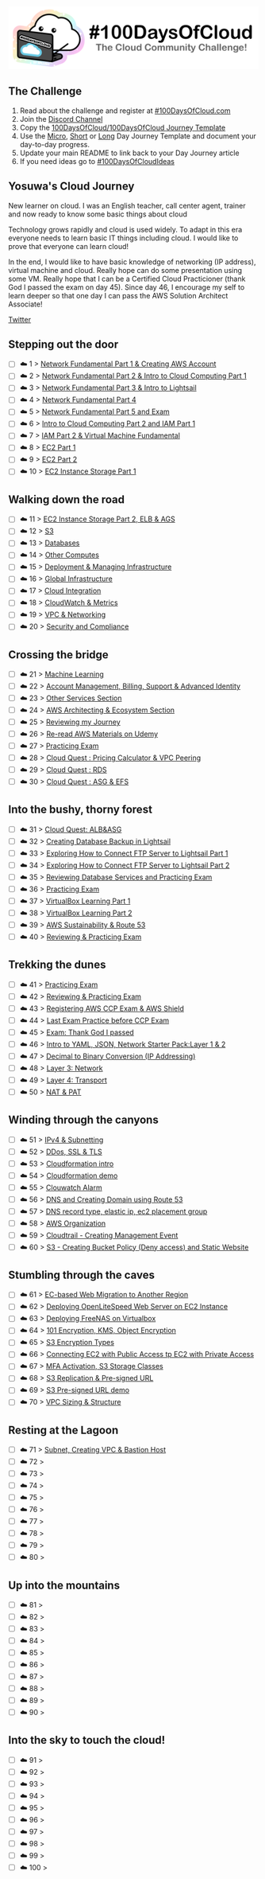 <p align="center">
  <img src="banner.png">
</p>

## The Challenge
1. Read about the challenge and register at [#100DaysOfCloud.com](https://100DaysOfCloud.com)
2. Join the [Discord Channel](https://discord.gg/c6Db8nY)
3. Copy the [100DaysOfCloud/100DaysOfCloud Journey Template](https://github.com/100DaysOfCloud/100DaysOfCloud/generate)
4. Use the [Micro](Templates/000-DAY-ARTICLE-MICRO-TEMPLATE.md), [Short](Templates/001-DAY-ARTICLE-SHORT-TEMPLATE.md) or [Long](Templates/002-DAY-ARTICLE-LONG-TEMPLATE.md) Day Journey Template and document your day-to-day progress.
5. Update your main README to link back to your Day Journey article
4. If you need ideas go to [#100DaysOfCloudIdeas](https://github.com/100DaysOfCloud/100DaysOfCloudIdeas)


## Yosuwa's Cloud Journey

New learner on cloud. I was an English teacher, call center agent, trainer and now ready to know some basic things about cloud 

Technology grows rapidly and cloud is used widely. To adapt in this era everyone needs to learn basic IT things including cloud. I would like to prove that everyone can learn cloud!

In the end, I would like to have basic knowledge of networking (IP address), virtual machine and cloud. Really hope can do some presentation using some VM. Really hope that I can be a Certified Cloud Practicioner (thank God I passed the exam on day 45). Since day 46, I encourage my self to learn deeper so that one day I can pass the AWS Solution Architect Associate!

[Twitter](https://twitter.com/JoeSeven08)

## Stepping out the door

- [ ] ☁️ 1 > [Network Fundamental Part 1 & Creating AWS Account](Journey/001/Readme.md)
- [ ] ☁️ 2 > [Network Fundamental Part 2 & Intro to Cloud Computing Part 1 ](Journey/002/Readme.md)
- [ ] ☁️ 3 > [Network Fundamental Part 3 & Intro to Lightsail](Journey/003/Readme.md)
- [ ] ☁️ 4 > [Network Fundamental Part 4](Journey/004/Readme.md)
- [ ] ☁️ 5 > [Network Fundamental Part 5 and Exam](Journey/005/Readme.md)
- [ ] ☁️ 6 > [Intro to Cloud Computing Part 2 and IAM Part 1](Journey/006/Readme.md)
- [ ] ☁️ 7 > [IAM  Part 2 & Virtual Machine Fundamental](Journey/007/Readme.md)
- [ ] ☁️ 8 > [EC2 Part 1](Journey/008/Readme.md)
- [ ] ☁️ 9 > [EC2 Part 2](Journey/009/Readme.md)
- [ ] ☁️ 10 > [EC2 Instance Storage Part 1](Journey/010/Readme.md)

## Walking down the road

- [ ] ☁️ 11 > [EC2 Instance Storage Part 2, ELB & AGS](Journey/011/Readme.md)
- [ ] ☁️ 12 > [S3](Journey/012/Readme.md)
- [ ] ☁️ 13 > [Databases](Journey/013/Readme.md)
- [ ] ☁️ 14 > [Other Computes](Journey/014/Readme.md)
- [ ] ☁️ 15 > [Deployment & Managing Infrastructure](Journey/015/Readme.md)
- [ ] ☁️ 16 > [Global Infrastructure](Journey/016/Readme.md)
- [ ] ☁️ 17 > [Cloud Integration](Journey/017/Readme.md)
- [ ] ☁️ 18 > [CloudWatch & Metrics](Journey/018/Readme.md)
- [ ] ☁️ 19 > [VPC & Networking](Journey/019/Readme.md)
- [ ] ☁️ 20 > [Security and Compliance](Journey/020/Readme.md)

## Crossing the bridge

- [ ] ☁️ 21 > [Machine Learning](Journey/021/Readme.md)
- [ ] ☁️ 22 > [Account Management, Billing, Support & Advanced Identity](Journey/022/Readme.md)
- [ ] ☁️ 23 > [Other Services Section](Journey/023/Readme.md)
- [ ] ☁️ 24 > [AWS Architecting & Ecosystem Section](Journey/024/Readme.md)
- [ ] ☁️ 25 > [Reviewing my Journey](Journey/025/Readme.md)
- [ ] ☁️ 26 > [Re-read AWS Materials on Udemy](Journey/026/Readme.md)
- [ ] ☁️ 27 > [Practicing Exam](Journey/027/Readme.md)
- [ ] ☁️ 28 > [Cloud Quest : Pricing Calculator & VPC Peering](Journey/028/Readme.md)
- [ ] ☁️ 29 > [Cloud Quest : RDS](Journey/029/Readme.md)
- [ ] ☁️ 30 > [Cloud Quest : ASG & EFS](Journey/030/Readme.md)

## Into the bushy, thorny forest

- [ ] ☁️ 31 > [Cloud Quest: ALB&ASG](Journey/031/Readme.md)
- [ ] ☁️ 32 > [Creating Database Backup in Lightsail](Journey/032/Readme.md)
- [ ] ☁️ 33 > [Exploring How to Connect FTP Server to Lightsail Part 1](Journey/033/Readme.md)
- [ ] ☁️ 34 > [Exploring How to Connect FTP Server to Lightsail Part 2](Journey/034/Readme.md)
- [ ] ☁️ 35 > [Reviewing Database Services and Practicing Exam](Journey/035/Readme.md)
- [ ] ☁️ 36 > [Practicing Exam](Journey/036/Readme.md)
- [ ] ☁️ 37 > [VirtualBox Learning Part 1](Journey/037/Readme.md)
- [ ] ☁️ 38 > [VirtualBox Learning Part 2](Journey/038/Readme.md)
- [ ] ☁️ 39 > [AWS Sustainability & Route 53](Journey/039/Readme.md)
- [ ] ☁️ 40 > [Reviewing & Practicing Exam](Journey/040/Readme.md)

## Trekking the dunes

- [ ] ☁️ 41 > [Practicing Exam](Journey/041/Readme.md)
- [ ] ☁️ 42 > [Reviewing & Practicing Exam](Journey/042/Readme.md)
- [ ] ☁️ 43 > [Registering AWS CCP Exam & AWS Shield](Journey/043/Readme.md)
- [ ] ☁️ 44 > [Last Exam Practice before CCP Exam](Journey/044/Readme.md)
- [ ] ☁️ 45 > [Exam: Thank God I passed](Journey/045/Readme.md)
- [ ] ☁️ 46 > [Intro to YAML, JSON, Network Starter Pack:Layer 1 & 2](Journey/046/Readme.md)
- [ ] ☁️ 47 > [Decimal to Binary Conversion (IP Addressing)](Journey/047/Readme.md)
- [ ] ☁️ 48 > [Layer 3: Network ](Journey/048/Readme.md)
- [ ] ☁️ 49 > [Layer 4: Transport](Journey/049/Readme.md)
- [ ] ☁️ 50 > [NAT & PAT](Journey/050/Readme.md)

## Winding through the canyons

- [ ] ☁️ 51 > [IPv4 & Subnetting](Journey/051/Readme.md)
- [ ] ☁️ 52 > [DDos, SSL & TLS](Journey/052/Readme.md)
- [ ] ☁️ 53 > [Cloudformation intro](Journey/053/Readme.md)
- [ ] ☁️ 54 > [Cloudformation demo](Journey/054/Readme.md)
- [ ] ☁️ 55 > [Clouwatch Alarm](Journey/055/Readme.md)
- [ ] ☁️ 56 > [DNS and Creating Domain using Route 53](Journey/056/Readme.md)
- [ ] ☁️ 57 > [DNS record type, elastic ip, ec2 placement group](Journey/057/Readme.md)
- [ ] ☁️ 58 > [AWS Organization](Journey/058/Readme.md)
- [ ] ☁️ 59 > [Cloudtrail - Creating Management Event](Journey/059/Readme.md)
- [ ] ☁️ 60 > [S3 - Creating Bucket Policy (Deny access) and Static Website](Journey/060/Readme.md)

## Stumbling through the caves

- [ ] ☁️ 61 > [EC-based Web Migration to Another Region](Journey/061/Readme.md)
- [ ] ☁️ 62 > [Deploying OpenLiteSpeed Web Server on EC2 Instance](Journey/062/Readme.md)
- [ ] ☁️ 63 > [Deploying FreeNAS on Virtualbox](Journey/063/Readme.md)
- [ ] ☁️ 64 > [101 Encryption, KMS, Object Encryption](Journey/064/Readme.md)
- [ ] ☁️ 65 > [S3 Encryption Types](Journey/065/Readme.md)
- [ ] ☁️ 66 > [Connecting EC2 with Public Access tp EC2 with Private Access](Journey/066/Readme.md)
- [ ] ☁️ 67 > [MFA Activation, S3 Storage Classes](Journey/067/Readme.md)
- [ ] ☁️ 68 > [S3 Replication & Pre-signed URL](Journey/068/Readme.md)
- [ ] ☁️ 69 > [S3 Pre-signed URL demo](Journey/069/Readme.md)
- [ ] ☁️ 70 > [VPC Sizing & Structure](Journey/070/Readme.md)

## Resting at the Lagoon

- [ ] ☁️ 71 > [Subnet, Creating VPC & Bastion Host](Journey/071/Readme.md)
- [ ] ☁️ 72 > [](Journey/072/Readme.md)
- [ ] ☁️ 73 > [](Journey/073/Readme.md)
- [ ] ☁️ 74 > [](Journey/074/Readme.md)
- [ ] ☁️ 75 > [](Journey/075/Readme.md)
- [ ] ☁️ 76 > [](Journey/076/Readme.md)
- [ ] ☁️ 77 > [](Journey/077/Readme.md)
- [ ] ☁️ 78 > [](Journey/078/Readme.md)
- [ ] ☁️ 79 > [](Journey/079/Readme.md)
- [ ] ☁️ 80 > [](Journey/080/Readme.md)

## Up into the mountains

- [ ] ☁️ 81 > [](Journey/081/Readme.md)
- [ ] ☁️ 82 > [](Journey/082/Readme.md)
- [ ] ☁️ 83 > [](Journey/083/Readme.md)
- [ ] ☁️ 84 > [](Journey/084/Readme.md)
- [ ] ☁️ 85 > [](Journey/085/Readme.md)
- [ ] ☁️ 86 > [](Journey/086/Readme.md)
- [ ] ☁️ 87 > [](Journey/087/Readme.md)
- [ ] ☁️ 88 > [](Journey/088/Readme.md)
- [ ] ☁️ 89 > [](Journey/089/Readme.md)
- [ ] ☁️ 90 > [](Journey/090/Readme.md)

## Into the sky to touch the cloud!

- [ ] ☁️ 91 > [](Journey/091/Readme.md)
- [ ] ☁️ 92 > [](Journey/092/Readme.md)
- [ ] ☁️ 93 > [](Journey/093/Readme.md)
- [ ] ☁️ 94 > [](Journey/094/Readme.md)
- [ ] ☁️ 95 > [](Journey/095/Readme.md)
- [ ] ☁️ 96 > [](Journey/096/Readme.md)
- [ ] ☁️ 97 > [](Journey/097/Readme.md)
- [ ] ☁️ 98 > [](Journey/098/Readme.md)
- [ ] ☁️ 99 > [](Journey/099/Readme.md)
- [ ] ☁️ 100 > [](Journey/100/Readme.md)
